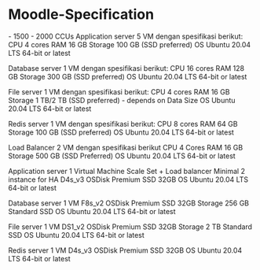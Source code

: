 # Moodle-Specification
<On-Prem> - 1500 - 2000 CCUs
Application server
5 VM dengan spesifikasi berikut:
CPU 4 cores
RAM 16 GB
Storage 100 GB (SSD preferred)
OS Ubuntu 20.04 LTS 64-bit or latest

 
Database server
1 VM dengan spesifikasi berikut:
CPU 16 cores
RAM 128 GB
Storage 300 GB (SSD preferred)
OS Ubuntu 20.04 LTS 64-bit or latest

 
File server
1 VM dengan spesifikasi berikut:
CPU 4 cores
RAM 16 GB
Storage 1 TB/2 TB (SSD preferred) -  depends on Data Size
OS Ubuntu 20.04 LTS 64-bit or latest


Redis server
1 VM dengan spesifikasi berikut:
CPU 8 cores
RAM 64 GB
Storage 100 GB (SSD preferred)
OS Ubuntu 20.04 LTS 64-bit or latest

 
Load Balancer
2 VM dengan spesifikasi berikut
CPU 4 Cores
RAM 16 GB
Storage 500 GB (SSD Preferred)
OS Ubuntu 20.04 LTS 64-bit or latest


<Azure Cloud>
Application server
1 Virtual Machine Scale Set + Load balancer
Minimal 2 instance for HA
D4s_v3
OSDisk Premium SSD 32GB
OS Ubuntu 20.04 LTS 64-bit or latest

 
Database server
1 VM F8s_v2
OSDisk Premium SSD 32GB
Storage 256 GB Standard SSD
OS Ubuntu 20.04 LTS 64-bit or latest


File server
1  VM DS1_v2
OSDisk Premium SSD 32GB
Storage 2 TB Standard SSD
OS Ubuntu 20.04 LTS 64-bit or latest


Redis server
1 VM D4s_v3
OSDisk Premium SSD 32GB
OS Ubuntu 20.04 LTS 64-bit or latest
